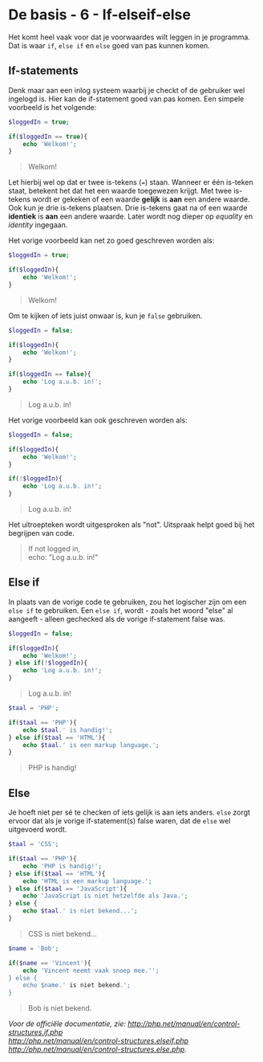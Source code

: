 # De basis - 6 - If-elseif-else

Het komt heel vaak voor dat je voorwaardes wilt leggen in je programma. Dat is waar `if`, `else if` en `else` goed van pas kunnen komen.

## If-statements
Denk maar aan een inlog systeem waarbij je checkt of de gebruiker wel ingelogd is. Hier kan de if-statement goed van pas komen. Een simpele voorbeeld is het volgende:

```php
$loggedIn = true;

if($loggedIn == true){
    echo 'Welkom!';
}
```

> Welkom!

Let hierbij wel op dat er twee is-tekens (`=`) staan. Wanneer er één is-teken staat, betekent het dat het een waarde toegewezen krijgt. Met twee is-tekens wordt er gekeken of een waarde **gelijk** is **aan** een andere waarde. Ook kun je drie is-tekens plaatsen. Drie is-tekens gaat na of een waarde **identiek** is **aan** een andere waarde. Later wordt nog dieper op *equality* en *identity* ingegaan.

Het vorige voorbeeld kan net zo goed geschreven worden als:

```php
$loggedIn = true;

if($loggedIn){
    echo 'Welkom!';
}
```

> Welkom!

Om te kijken of iets juist onwaar is, kun je `false` gebruiken.

```php
$loggedIn = false;

if($loggedIn){
    echo 'Welkom!';
}

if($loggedIn == false){
    echo 'Log a.u.b. in!';
}
```

> Log a.u.b. in!

Het vorige voorbeeld kan ook geschreven worden als:


```php
$loggedIn = false;

if($loggedIn){
    echo 'Welkom!';
}

if(!$loggedIn){
    echo 'Log a.u.b. in!';
}
```

> Log a.u.b. in!

Het uitroepteken wordt uitgesproken als "not". Uitspraak helpt goed bij het begrijpen van code.

> If not logged in,  
> echo: "Log a.u.b. in!"

## Else if

In plaats van de vorige code te gebruiken, zou het logischer zijn om een `else if` te gebruiken. Een `else if`, wordt - zoals het woord "else" al aangeeft - alleen gechecked als de vorige if-statement false was.

```php
$loggedIn = false;

if($loggedIn){
    echo 'Welkom!';
} else if(!$loggedIn){
    echo 'Log a.u.b. in!';
}
```

> Log a.u.b. in!

```php
$taal = 'PHP';

if($taal == 'PHP'){
    echo $taal.' is handig!';
} else if($taal == 'HTML'){
    echo $taal.' is een markup language.';
}
```

> PHP is handig!

## Else

Je hoeft niet per sé te checken of iets gelijk is aan iets anders. `else` zorgt ervoor dat als je vorige if-statement(s) false waren, dat de `else` wel uitgevoerd wordt.

```php
$taal = 'CSS';

if($taal == 'PHP'){
    echo 'PHP is handig!';
} else if($taal == 'HTML'){
    echo 'HTML is een markup language.';
} else if($taal == 'JavaScript'){
    echo 'JavaScript is niet hetzelfde als Java.';
} else {
    echo $taal.' is niet bekend...';
}
```

> CSS is niet bekend...

```php
$name = 'Bob';

if($name == 'Vincent'){
    echo 'Vincent neemt vaak snoep mee.'';
} else {
    echo $name.' is niet bekend.';
}
```

> Bob is niet bekend.

*Voor de officiële documentatie, zie:   http://php.net/manual/en/control-structures.if.php  
http://php.net/manual/en/control-structures.elseif.php  
http://php.net/manual/en/control-structures.else.php*.
